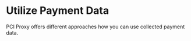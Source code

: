 # Utilize Payment Data

PCI Proxy offers different approaches how you can use collected payment data.




